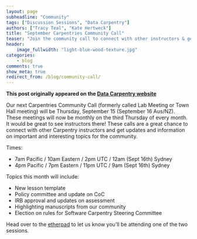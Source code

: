 ```yaml
---
layout: page
subheadline: "Community"
tags: ["Discussion Sessions", "Data Carpentry"]
authors: ["Tracy Teal", "Kate Hertweck"]
title: "September Carpentries Community Call"
teaser: "Join the community call to connect with other instructors & get activity updates"
header:
    image_fullwidth: "light-blue-wood-texture.jpg"
categories:
    - blog
comments: true
show_meta: true
redirect_from: /blog/community-call/
--- 
```


**This post originally appeared on the [Data Carpentry website](https://datacarpentry.org)**

Our next Carpentries Community Call (formerly called Lab Meeting or 
Town Hall meeting) will be Thursday, September 15 (September 16 Aus/NZ). These meetings will now be 
monthly on the third Thursday of every month. It would be great to 
see instructors there! These calls are a great chance to connect with 
other Carpentry instructors and get updates and information on 
important and interesting topics for the community. 

Times: 

* 7am Pacific / 10am Eastern / 2pm UTC / 12am (Sept 16th) Sydney
* 4pm Pacific / 7pm Eastern / 11pm UTC / 9am (Sept 16th) Sydney

Topics this month will include:

* New lesson template
* Policy committee and update on CoC
* IRB approval and updates on assessment 
* Highlighting manuscripts from our community
* Election on rules for Software Carpentry Steering Committee

Head over to the [etherpad](http://pad.software-carpentry.org/community-call-2016-09-15) 
to let us know you'll be attending one of the two sessions.
